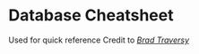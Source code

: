 # Database Cheatsheet

Used for quick reference
Credit to [*Brad Traversy*](https://www.youtube.com/user/TechGuyWeb)
